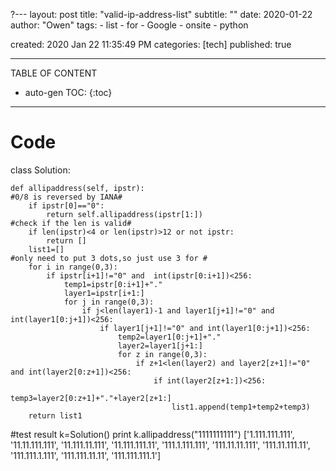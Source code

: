 ?---
layout: post
title: "valid-ip-address-list"
subtitle: ""
date: 2020-01-22
author: "Owen"
tags: 
    - list
    - for
    - Google
    - onsite
    - python

created:  2020 Jan 22 11:35:49 PM
categories: [tech]
published: true

---


TABLE OF CONTENT

* auto-gen TOC:
{:toc}

- - -

# Code
class Solution:

    def allipaddress(self, ipstr):
    #0/8 is reversed by IANA#        
        if ipstr[0]=="0":
            return self.allipaddress(ipstr[1:])
    #check if the len is valid#
        if len(ipstr)<4 or len(ipstr)>12 or not ipstr:
            return []
        list1=[]
    #only need to put 3 dots,so just use 3 for #
        for i in range(0,3):
            if ipstr[i+1]!="0" and  int(ipstr[0:i+1])<256:
                temp1=ipstr[0:i+1]+"."
                layer1=ipstr[i+1:]
                for j in range(0,3):
                    if j<len(layer1)-1 and layer1[j+1]!="0" and int(layer1[0:j+1])<256:
                        if layer1[j+1]!="0" and int(layer1[0:j+1])<256:
                            temp2=layer1[0:j+1]+"."
                            layer2=layer1[j+1:]
                            for z in range(0,3):
                                if z+1<len(layer2) and layer2[z+1]!="0" and int(layer2[0:z+1])<256:
                                    if int(layer2[z+1:])<256:
                                        temp3=layer2[0:z+1]+"."+layer2[z+1:]
                                        list1.append(temp1+temp2+temp3)
        return list1


#test result
k=Solution()
print k.allipaddress("1111111111")
['1.111.111.111', '11.11.111.111', '11.111.11.111', '11.111.111.11', '111.1.111.111', '111.11.11.111', '111.11.111.11', '111.111.1.111', '111.111.11.11', '111.111.111.1']

